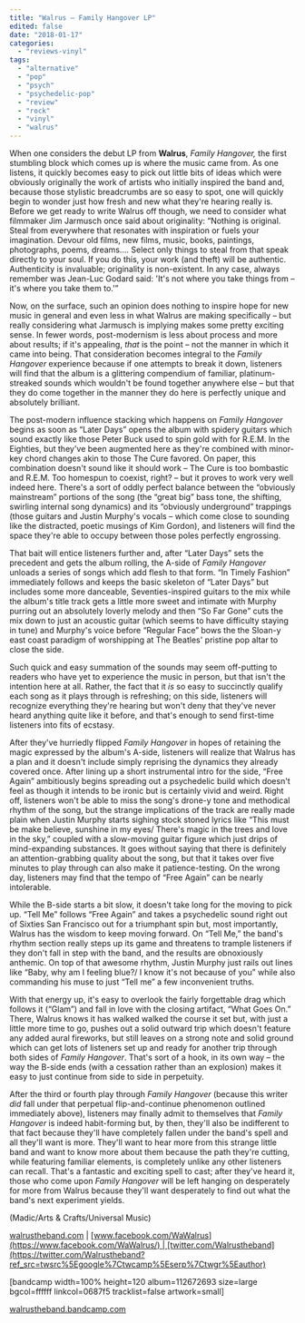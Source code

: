 ```yaml
---
title: "Walrus – Family Hangover LP"
edited: false
date: "2018-01-17"
categories:
  - "reviews-vinyl"
tags:
  - "alternative"
  - "pop"
  - "psych"
  - "psychedelic-pop"
  - "review"
  - "rock"
  - "vinyl"
  - "walrus"
---
```


When one considers the debut LP from **Walrus**, _Family Hangover,_ the first stumbling block which comes up is where the music came from. As one listens, it quickly becomes easy to pick out little bits of ideas which were obviously originally the work of artists who initially inspired the band and, because those stylistic breadcrumbs are so easy to spot, one will quickly begin to wonder just how fresh and new what they're hearing really is. Before we get ready to write Walrus off though, we need to consider what filmmaker Jim Jarmusch once said about originality: “Nothing is original. Steal from everywhere that resonates with inspiration or fuels your imagination. Devour old films, new films, music, books, paintings, photographs, poems, dreams.... Select only things to steal from that speak directly to your soul. If you do this, your work (and theft) will be authentic. Authenticity is invaluable; originality is non-existent. In any case, always remember was Jean-Luc Godard said: 'It's not where you take things from – it's where you take them to.'”

Now, on the surface, such an opinion does nothing to inspire hope for new music in general and even less in what Walrus are making specifically – but really considering what Jarmusch is implying makes some pretty exciting sense. In fewer words, post-modernism is less about process and more about results; if it's appealing, _that_ is the point – not the manner in which it came into being. That consideration becomes integral to the _Family Hangover_ experience because if one attempts to break it down, listeners will find that the album is a glittering compendium of familiar, platinum-streaked sounds which wouldn't be found together anywhere else – but that they do come together in the manner they do here is perfectly unique and absolutely brilliant.

The post-modern influence stacking which happens on _Family Hangover_ begins as soon as “Later Days” opens the album with spidery guitars which sound exactly like those Peter Buck used to spin gold with for R.E.M. In the Eighties, but they've been augmented here as they're combined with minor-key chord changes akin to those The Cure favored. On paper, this combination doesn't sound like it should work – The Cure is too bombastic and R.E.M. Too homespun to coexist, right? – but it proves to work very well indeed here. There's a sort of oddly perfect balance between the “obviously mainstream” portions of the song (the “great big” bass tone, the shifting, swirling internal song dynamics) and its “obviously underground” trappings (those guitars and Justin Murphy's vocals – which come close to sounding like the distracted, poetic musings of Kim Gordon), and listeners will find the space they're able to occupy between those poles perfectly engrossing.

That bait will entice listeners further and, after “Later Days” sets the precedent and gets the album rolling, the A-side of _Family Hangover_ unloads a series of songs which add flesh to that form. “In Timely Fashion” immediately follows and keeps the basic skeleton of “Later Days” but includes some more danceable, Seventies-inspired guitars to the mix while the album's title track gets a little more sweet and intimate with Murphy purring out an absolutely loverly melody and then “So Far Gone” cuts the mix down to just an acoustic guitar (which seems to have difficulty staying in tune) and Murphy's voice before “Regular Face” bows the the Sloan-y east coast paradigm of worshipping at The Beatles' pristine pop altar to close the side.

Such quick and easy summation of the sounds may seem off-putting to readers who have yet to experience the music in person, but that isn't the intention here at all. Rather, the fact that it _is_ so easy to succinctly qualify each song as it plays through is refreshing; on this side, listeners will recognize everything they're hearing but won't deny that they've never heard anything quite like it before, and that's enough to send first-time listeners into fits of ecstasy.

After they've hurriedly flipped _Family Hangover_ in hopes of retaining the magic expressed by the album's A-side, listeners will realize that Walrus has a plan and it doesn't include simply reprising the dynamics they already covered once. After lining up a short instrumental intro for the side, “Free Again” ambitiously begins spreading out a psychedelic build which doesn't feel as though it intends to be ironic but is certainly vivid and weird. Right off, listeners won't be able to miss the song's drone-y tone and methodical rhythm of the song, but the strange implications of the track are really made plain when Justin Murphy starts sighing stock stoned lyrics like “This must be make believe, sunshine in my eyes/ There's magic in the trees and love in the sky,” coupled with a slow-moving guitar figure which just drips of mind-expanding substances. It goes without saying that there is definitely an attention-grabbing quality about the song, but that it takes over five minutes to play through can also make it patience-testing. On the wrong day, listeners may find that the tempo of “Free Again” can be nearly intolerable.

While the B-side starts a bit slow, it doesn't take long for the moving to pick up. “Tell Me” follows “Free Again” and takes a psychedelic sound right out of Sixties San Francisco out for a triumphant spin but, most importantly, Walrus has the wisdom to keep moving forward. On “Tell Me,” the band's rhythm section really steps up its game and threatens to trample listeners if they don't fall in step with the band, and the results are obnoxiously anthemic. On top of that awesome rhythm, Justin Murphy just rails out lines like “Baby, why am I feeling blue?/ I know it's not because of you” while also commanding his muse to just “Tell me” a few inconvenient truths.

With that energy up, it's easy to overlook the fairly forgettable drag which follows it (“Glam”) and fall in love with the closing artifact, “What Goes On.” There, Walrus knows it has walked walked the course it set but, with just a little more time to go, pushes out a solid outward trip which doesn't feature any added aural fireworks, but still leaves on a strong note and solid ground which can get lots of listeners set up and ready for another trip through both sides of _Family Hangover_. That's sort of a hook, in its own way – the way the B-side ends (with a cessation rather than an explosion) makes it easy to just continue from side to side in perpetuity.

After the third or fourth play through _Family Hangover_ (because this writer _did_ fall under that perpetual flip-and-continue phenomenon outlined immediately above), listeners may finally admit to themselves that _Family Hangover_ is indeed habit-forming but, by then, they'll also be indifferent to that fact because they'll have completely fallen under the band's spell and all they'll want is more. They'll want to hear more from this strange little band and want to know more about them because the path they're cutting, while featuring familiar elements, is completely unlike any other listeners can recall. That's a fantastic and exciting spell to cast; after they've heard it, those who come upon _Family Hangover_ will be left hanging on desperately for more from Walrus because they'll want desperately to find out what the band's next experiment yields.

(Madic/Arts & Crafts/Universal Music)

[walrustheband.com](http://walrustheband.com/) | [www.facebook.com/WaWalrus](https://www.facebook.com/WaWalrus/) | [twitter.com/Walrustheband](https://twitter.com/Walrustheband?ref_src=twsrc%5Egoogle%7Ctwcamp%5Eserp%7Ctwgr%5Eauthor)

\[bandcamp width=100% height=120 album=112672693 size=large bgcol=ffffff linkcol=0687f5 tracklist=false artwork=small\]

[walrustheband.bandcamp.com](https://walrustheband.bandcamp.com/)
